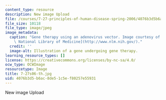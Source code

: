 ```yaml
---
content_type: resource
description: New image Upload
file: /courses/7-27-principles-of-human-disease-spring-2006/4076b3d5b6ac8de51c5ef80257e55931_7-27s06-th.jpg
file_size: 10118
file_type: image/jpeg
image_metadata:
  caption: "Gene therapy using an adenovirus vector. Image courtesy of the\_[U.S.\
    \ National Library of Medicine](http://www.nlm.nih.gov/)."
  credit: ''
  image-alt: Illustration of a gene undergoing gene therapy.
learning_resource_types: []
license: https://creativecommons.org/licenses/by-nc-sa/4.0/
ocw_type: OCWImage
resourcetype: Image
title: 7-27s06-th.jpg
uid: 4076b3d5-b6ac-8de5-1c5e-f80257e55931
---
```

New image Upload